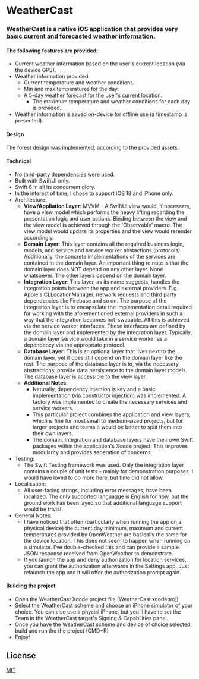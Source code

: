 # WeatherCast

### WeatherCast is a native iOS application that provides very basic current and forecasted weather information.

#### The following features are provided:

- Current weather information based on the user's current location (via the device GPS).
- Weather information provided:
  - Current temperature and weather conditions.
  - Min and max temperatures for the day.
  - A 5-day weather forecast for the user's current location.
    - The maximum temperature and weather conditions for each day is provided.
- Weather information is saved on-device for offline use (a timestamp is presented).

#### Design

The forest design was implemented, according to the provided assets.

#### Technical

- No third-party dependencies were used.
- Built with SwiftUI only.
- Swift 6 in all its concurrent glory.
- In the interest of time, I chose to support iOS 18 and iPhone only.
- Architecture:
  - **View/Appliation Layer**: MVVM - A SwiftUI view would, if necessary, have a view model which performs the heavy lifting regarding the presentation logic and user actions. Binding between the view and the view model is achieved through the 'Observable' macro. The view model would update its properties and the view would rerender accordingly.
  - **Domain Layer**: This layer contains all the required business logic, models, and service and service worker abstactions (protocols). Additionally, the concrete implementations of the services are contained in the domain layer. An important thing to note is that the domain layer does NOT depend on any other layer. None whatsoever. The other layers depend on the domain layer.
  - **Integration Layer**: This layer, as its name suggests, handles the integration points between the app and external providers. E.g. Apple's CLLocationManager, network requests and third party dependencies like Firebase and so on. The purpose of the integration layer is to encapsulate the implementation detail required for working with the aforementioned external providers in such a way that the integration becomes hot-swapable. All this is achieved via the service worker interfaces. These interfaces are defined by the domain layer and implemented by the integration layer. Typically, a domain layer service would take in a service worker as a dependency via the appropriate protocol.
  - **Database Layer**: This is an optional layer that lives next to the domain layer, yet it does still depend on the domain layer like the rest. The purpose of the database layer is to, via the necessary abstractions, provide data persistence to the domain layer models. The database layer is accessible to the view layer.
  - **Additional Notes**:
    - Naturally, dependency injection is key and a basic implementation (via constructor injection) was implemented. A factory was implemented to create the necessary services and service workers.
    - This particular project combines the application and view layers, which is fine for most small to medium-sized projects, but for larger projects and teams it would be better to split them into their own layers.
    - The domain, integration and database layers have their own Swift packages within the application's Xcode project. This improves modularity and provides seperation of concerns.
- Testing:
  - The Swift Testing framework was used. Only the integration layer contains a couple of unit tests - mainly for demonstration purposes. I would have loved to do more here, but time did not allow.
- Localisation:
  - All user-facing strings, including error messages, have been localized. The only supported languagge is English for now, but the ground work has been layed so that additional language support would be trivial.
- General Notes:
  - I have noticed that often (particularly when running the app on a physical device) the current day minimum, maximum and current temperatures provided by OpenWeather are basically the same for the device location. This does not seem to happen when running on a simulator. I've double-checked this and can provide a sample JSON response received from OpenWeather to demonstrate.
  - If you launch the app and deny authorization for location services, you can grant the authorization afterwards in the Settings app. Just relaunch the app and it will offer the authorization prompt again.

#### Building the project

- Open the WeatherCast Xcode project file (WeatherCast.xcodeproj)
- Select the WeatherCast scheme and choose an iPhone simulator of your choice. You can also use a phycial iPhone, but you'll have to set the Team in the WeatherCast target's Signing & Capabilities panel.
- Once you have the WeatherCast scheme and device of choice selected, build and run the the project (CMD+R)
- Enjoy!

## License

[MIT](https://choosealicense.com/licenses/mit/)
